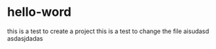 # hello-word
this is a test to create a project
this is a test to change the file
aisudasd
asdasjdadas